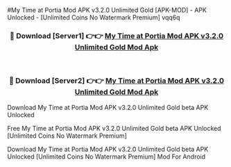 #My Time at Portia Mod APK v3.2.0 Unlimited Gold [APK-MOD] - APK Unlocked - [Unlimited Coins No Watermark Premium] vqq6q



<div align="center">

<h3>🔴 Download [Server1] 👉👉 <a href="https://momento.my/?title=My_Time_at_Portia_Mod_APK_v3.2.0_Unlimited_Gold">My Time at Portia Mod APK v3.2.0 Unlimited Gold Mod Apk</a></h3><br>

<h3>🔴 Download [Server2] 👉👉 <a href="https://momento.my/?title=My_Time_at_Portia_Mod_APK_v3.2.0_Unlimited_Gold">My Time at Portia Mod APK v3.2.0 Unlimited Gold Mod Apk</a></h3>
</div>



Download My Time at Portia Mod APK v3.2.0 Unlimited Gold beta APK Unlocked

Free My Time at Portia Mod APK v3.2.0 Unlimited Gold beta APK Unlocked [Unlimited Coins No Watermark Premium]

Download My Time at Portia Mod APK v3.2.0 Unlimited Gold beta APK Unlocked [Unlimited Coins No Watermark Premium] Mod For Android
